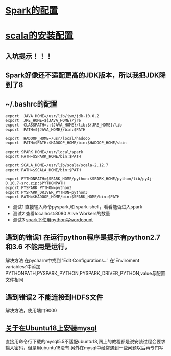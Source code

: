 # [Spark的配置](http://dblab.xmu.edu.cn/blog/1689-2/)
# [scala的安装配置](http://www.runoob.com/scala/scala-install.html)
## 入坑提示！！！
## Spark好像还不适配更高的JDK版本，所以我把JDK降到了8
## ~/.bashrc的配置
```
export  JAVA_HOME=/usr/lib/jvm/jdk-10.0.2
export  JRE_HOME=${JAVA_HOME}/jre
export  CLASSPATH=.:{JAVA_HOME}/lib:${JRE_HOME}/lib
export  PATH=${JAVA_HOME}/bin:$PATH

export  HADOOP_HOME=/usr/local/hadoop
export  PATH=$PATH:$HADOOP_HOME/bin:$HADOOP_HOME/sbin

export SPARK_HOME=/usr/local/spark
export PATH=$SPARK_HOME/bin:$PATH

export SCALA_HOME=/usr/lib/scala/scala-2.12.7
export PATH=$SCALA_HOME/bin:$PATH

export PYTHONPATH=$SPARK_HOME/python:$SPARK_HOME/python/lib/py4j-0.10.7-src.zip:$PYTHONPATH
export PYSPARK_PYTHON=python3
export PYSPARK_DRIVER_PYTHON=python3
export PATH=$HADOOP_HOME/bin:$SPARK_HOME/bin:$PATH
```


- 测试1 直接输入命令pyspark,和 spark-shell，看看能否进入spark
- 测试2 查看localhost:8080 Alive Workers的数量
- 测试3 [spark下使用python写wordcount](https://blog.csdn.net/levy_cui/article/details/53216424)


## 遇到的错误1 在运行python程序是提示有python2.7 和3.6 不能用是运行，
解决方法 在pycharm中找到 'Edit Configurations...' 
在'Enviroment variables:'中添加PYTHONPATH,PYSPARK_PYTHON,PYSPARK_DRIVER_PYTHON,value与配置文件相同

## 遇到错误2 不能连接到HDFS文件
解决方法，使用端口9000

## [关于在Ubuntu18上安装mysql](https://blog.csdn.net/Iversonx/article/details/80341596)
直接用命令行下载的mysql5.5不适配ubuntu18,网上的教程都是说安装过程会要求输入密码，但是用ubuntu18没有
另外在mysql中经常遇到一些问题以后再专门写


